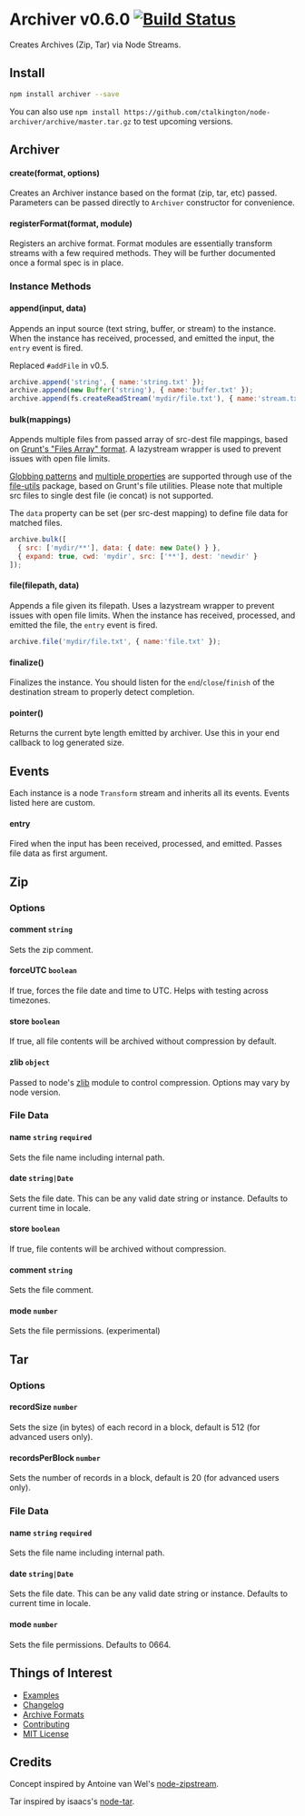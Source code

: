 # Archiver v0.6.0 [![Build Status](https://secure.travis-ci.org/ctalkington/node-archiver.png?branch=master)](http://travis-ci.org/ctalkington/node-archiver)

Creates Archives (Zip, Tar) via Node Streams.

## Install

```bash
npm install archiver --save
```

You can also use `npm install https://github.com/ctalkington/node-archiver/archive/master.tar.gz` to test upcoming versions.

## Archiver

#### create(format, options)

Creates an Archiver instance based on the format (zip, tar, etc) passed. Parameters can be passed directly to `Archiver` constructor for convenience.

#### registerFormat(format, module)

Registers an archive format. Format modules are essentially transform streams with a few required methods. They will be further documented once a formal spec is in place.

### Instance Methods

#### append(input, data)

Appends an input source (text string, buffer, or stream) to the instance. When the instance has received, processed, and emitted the input, the `entry` event is fired.

Replaced `#addFile` in v0.5.

```js
archive.append('string', { name:'string.txt' });
archive.append(new Buffer('string'), { name:'buffer.txt' });
archive.append(fs.createReadStream('mydir/file.txt'), { name:'stream.txt' });
```

#### bulk(mappings)

Appends multiple files from passed array of src-dest file mappings, based on [Grunt's "Files Array" format](http://gruntjs.com/configuring-tasks#files-array-format). A lazystream wrapper is used to prevent issues with open file limits.

[Globbing patterns](http://gruntjs.com/configuring-tasks#globbing-patterns) and [multiple properties](http://gruntjs.com/configuring-tasks#building-the-files-object-dynamically) are supported through use of the [file-utils](https://github.com/SBoudrias/file-utils) package, based on Grunt's file utilities. Please note that multiple src files to single dest file (ie concat) is not supported.

The `data` property can be set (per src-dest mapping) to define file data for matched files.

```js
archive.bulk([
  { src: ['mydir/**'], data: { date: new Date() } },
  { expand: true, cwd: 'mydir', src: ['**'], dest: 'newdir' }
]);
```

#### file(filepath, data)

Appends a file given its filepath. Uses a lazystream wrapper to prevent issues with open file limits. When the instance has received, processed, and emitted the file, the `entry` event is fired.

```js
archive.file('mydir/file.txt', { name:'file.txt' });
```

#### finalize()

Finalizes the instance. You should listen for the `end`/`close`/`finish` of the destination stream to properly detect completion.

#### pointer()

Returns the current byte length emitted by archiver. Use this in your end callback to log generated size.

## Events

Each instance is a node `Transform` stream and inherits all its events. Events listed here are custom.

#### entry

Fired when the input has been received, processed, and emitted. Passes file data as first argument.

## Zip

### Options

#### comment `string`

Sets the zip comment.

#### forceUTC `boolean`

If true, forces the file date and time to UTC. Helps with testing across timezones.

#### store `boolean`

If true, all file contents will be archived without compression by default.

#### zlib `object`

Passed to node's [zlib](http://nodejs.org/api/zlib.html#zlib_options) module to control compression. Options may vary by node version.

### File Data

#### name `string` `required`

Sets the file name including internal path.

#### date `string|Date`

Sets the file date. This can be any valid date string or instance. Defaults to current time in locale.

#### store `boolean`

If true, file contents will be archived without compression.

#### comment `string`

Sets the file comment.

#### mode `number`

Sets the file permissions. (experimental)

## Tar

### Options

#### recordSize `number`

Sets the size (in bytes) of each record in a block, default is 512 (for advanced users only).

#### recordsPerBlock `number`

Sets the number of records in a block, default is 20 (for advanced users only).

### File Data

#### name `string` `required`

Sets the file name including internal path.

#### date `string|Date`

Sets the file date. This can be any valid date string or instance. Defaults to current time in locale.

#### mode `number`

Sets the file permissions. Defaults to 0664.

## Things of Interest

- [Examples](https://github.com/ctalkington/node-archiver/blob/master/examples)
- [Changelog](https://github.com/ctalkington/node-archiver/releases)
- [Archive Formats](https://github.com/ctalkington/node-archiver/blob/master/formats)
- [Contributing](https://github.com/ctalkington/node-archiver/blob/master/CONTRIBUTING.md)
- [MIT License](https://github.com/ctalkington/node-archiver/blob/master/LICENSE-MIT)

## Credits

Concept inspired by Antoine van Wel's [node-zipstream](https://github.com/wellawaretech/node-zipstream).

Tar inspired by isaacs's [node-tar](https://github.com/isaacs/node-tar).
